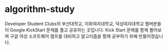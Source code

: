 # algorithm-study

Developer Student Clubs의 부산대학교, 이화여자대학교, 덕성여자대학교 멤버분들이 Google KickStart 문제를 풀고 공유하는 곳입니다.
Kick Start 문제를 함께 풀어보며 구글 여성 소프트웨어 캠프를 대비하고 알고리즘을 함께 공부하기 위해 만들어졌습니다.
